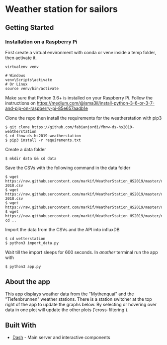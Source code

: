 # Weather station for sailors

## Getting Started

### Installation on a Raspberry Pi

First create a virtual environment with conda or venv inside a temp folder, then activate it.

```
virtualenv venv

# Windows
venv\Scripts\activate
# Or Linux
source venv/bin/activate
```

Make sure that Python 3.6+ is installed on your Raspberry Pi. Follow the instructions on https://medium.com/@isma3il/install-python-3-6-or-3-7-and-pip-on-raspberry-pi-85e657aadb1e

Clone the repo then install the requirements for the weatherstation with pip3

```
$ git clone https://github.com/fabianjordi/fhnw-ds-hs2019-weatherstation
$ cd fhnw-ds-hs2019-weatherstation
$ pip3 install -r requirements.txt
```

Create a data folder
```
$ mkdir data && cd data
```
Save the CSVs with the following command in the data folder

```
$ wget https://raw.githubusercontent.com/markif/WeatherStation_HS2019/master/data/messwerte_mythenquai_2007-2018.csv
$ wget https://raw.githubusercontent.com/markif/WeatherStation_HS2019/master/data/messwerte_tiefenbrunnen_2007-2018.csv
$ wget https://raw.githubusercontent.com/markif/WeatherStation_HS2019/master/data/messwerte_mythenquai_2019.csv
$ wget https://raw.githubusercontent.com/markif/WeatherStation_HS2019/master/data/messwerte_tiefenbrunnen_2019.csv
cd ..
```

Import the data from the CSVs and the API into influxDB

```
$ cd wetterstation
$ python3 import_data.py
```

Wait till the import sleeps for 600 seconds.
In *another* terminal run the app with 

```
$ python3 app.py
```

## About the app

This app displays weather data from the "Mythenquai" and the "Tiefenbrunnen" weather stations.
There is a station switcher at the top right of the app to update the graphs below.
By selecting or hovering over data in one plot will update the other plots ('cross-filtering').

## Built With

- [Dash](https://dash.plot.ly/) - Main server and interactive components
